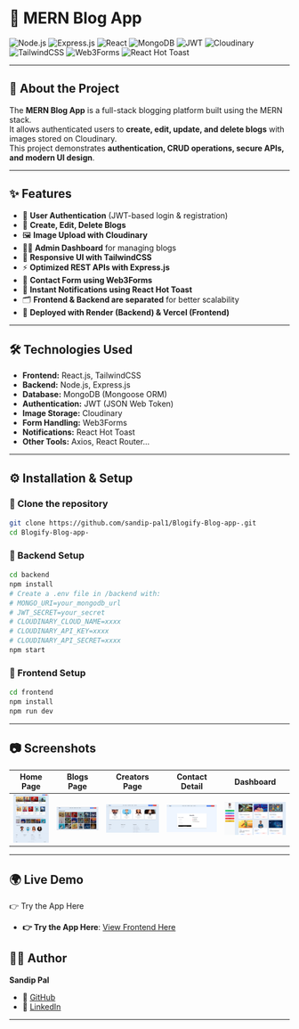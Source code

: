 # 📰 MERN Blog App

![Node.js](https://img.shields.io/badge/Node.js-43853D?style=for-the-badge&logo=node.js&logoColor=white)
![Express.js](https://img.shields.io/badge/Express.js-000000?style=for-the-badge&logo=express&logoColor=white)
![React](https://img.shields.io/badge/React-20232A?style=for-the-badge&logo=react&logoColor=61DAFB)
![MongoDB](https://img.shields.io/badge/MongoDB-4EA94B?style=for-the-badge&logo=mongodb&logoColor=white)
![JWT](https://img.shields.io/badge/JWT-000000?style=for-the-badge&logo=jsonwebtokens&logoColor=white)
![Cloudinary](https://img.shields.io/badge/Cloudinary-3448C5?style=for-the-badge&logo=cloudinary&logoColor=white)
![TailwindCSS](https://img.shields.io/badge/TailwindCSS-38B2AC?style=for-the-badge&logo=tailwind-css&logoColor=white)
![Web3Forms](https://img.shields.io/badge/Web3Forms-00C7B7?style=for-the-badge&logo=web3.js&logoColor=white)
![React Hot Toast](https://img.shields.io/badge/React%20Hot%20Toast-FF4500?style=for-the-badge&logo=react&logoColor=white)


---

## 📌 About the Project
The **MERN Blog App** is a full-stack blogging platform built using the MERN stack.  
It allows authenticated users to **create, edit, update, and delete blogs** with images stored on Cloudinary.  
This project demonstrates **authentication, CRUD operations, secure APIs, and modern UI design**.

---

## ✨ Features
- 🔐 **User Authentication** (JWT-based login & registration)  
- 📝 **Create, Edit, Delete Blogs**  
- 🖼️ **Image Upload with Cloudinary**  
- 👨‍💻 **Admin Dashboard** for managing blogs  
- 📱 **Responsive UI with TailwindCSS**  
- ⚡ **Optimized REST APIs with Express.js**  
- 📩 **Contact Form using Web3Forms**  
- 🔔 **Instant Notifications using React Hot Toast**  
- 🗂️ **Frontend & Backend are separated** for better scalability  
- 🚀 **Deployed with Render (Backend) & Vercel (Frontend)**    

---

## 🛠️ Technologies Used
- **Frontend:** React.js, TailwindCSS  
- **Backend:** Node.js, Express.js  
- **Database:** MongoDB (Mongoose ORM)  
- **Authentication:** JWT (JSON Web Token)  
- **Image Storage:** Cloudinary  
- **Form Handling:** Web3Forms  
- **Notifications:** React Hot Toast  
- **Other Tools:** Axios, React Router...

---

## ⚙️ Installation & Setup

### 🔹 Clone the repository
```bash
git clone https://github.com/sandip-pal1/Blogify-Blog-app-.git
cd Blogify-Blog-app-
```

### 🔹 Backend Setup
```bash
cd backend
npm install
# Create a .env file in /backend with:
# MONGO_URI=your_mongodb_url
# JWT_SECRET=your_secret
# CLOUDINARY_CLOUD_NAME=xxxx
# CLOUDINARY_API_KEY=xxxx
# CLOUDINARY_API_SECRET=xxxx
npm start
```

### 🔹 Frontend Setup
```bash
cd frontend
npm install
npm run dev
```

---

## 📷 Screenshots  

| Home Page | Blogs Page | Creators Page | Contact Detail | Dashboard |
|-----------|-------------|-----------|-------------|-------------|
| ![Home Page](./Screenshot/1.png) | ![Blogs Page](./Screenshot/2.png) | ![Creators Page](./Screenshot/3.png) | ![Contact Detaill](./Screenshot/4.png) | ![Dashboard](./Screenshot/5.png) |


---

## 🌍 Live Demo
👉 Try the App Here
- **👉 Try the App Here**: [View Frontend Here](https://blogify-blog-app-phi.vercel.app/)  

## 👨‍💻 Author
**Sandip Pal**  
- 🔗 [GitHub](https://github.com/sandip-pal1)  
- 🔗 [LinkedIn](https://www.linkedin.com/in/sandip-pal-7877b9285/)  

---
